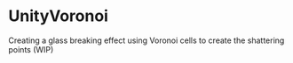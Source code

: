 # UnityVoronoi
Creating a glass breaking effect using Voronoi cells to create the shattering points (WIP)
